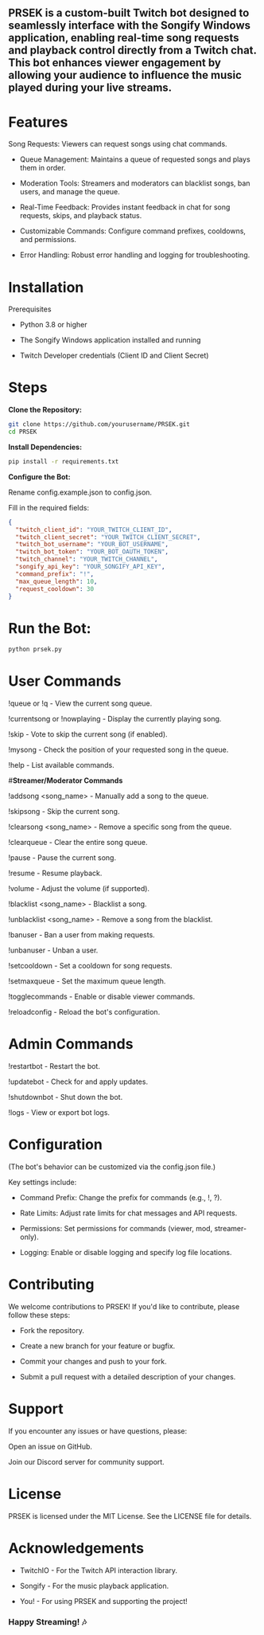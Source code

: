 ## **PRSEK is a custom-built Twitch bot designed to seamlessly interface with the Songify Windows application, enabling real-time song requests and playback control directly from a Twitch chat. This bot enhances viewer engagement by allowing your audience to influence the music played during your live streams.**

# **Features**
Song Requests: Viewers can request songs using chat commands.

- Queue Management: Maintains a queue of requested songs and plays them in order.

- Moderation Tools: Streamers and moderators can blacklist songs, ban users, and manage the queue.

- Real-Time Feedback: Provides instant feedback in chat for song requests, skips, and playback status.

- Customizable Commands: Configure command prefixes, cooldowns, and permissions.

- Error Handling: Robust error handling and logging for troubleshooting.

# **Installation**

Prerequisites

- Python 3.8 or higher

- The Songify Windows application installed and running

- Twitch Developer credentials (Client ID and Client Secret)

# **Steps**

**Clone the Repository:**

```bash
git clone https://github.com/yourusername/PRSEK.git
cd PRSEK
```

**Install Dependencies:**

```bash
pip install -r requirements.txt
```

**Configure the Bot:**

Rename config.example.json to config.json.

Fill in the required fields:

```json
{
  "twitch_client_id": "YOUR_TWITCH_CLIENT_ID",
  "twitch_client_secret": "YOUR_TWITCH_CLIENT_SECRET",
  "twitch_bot_username": "YOUR_BOT_USERNAME",
  "twitch_bot_token": "YOUR_BOT_OAUTH_TOKEN",
  "twitch_channel": "YOUR_TWITCH_CHANNEL",
  "songify_api_key": "YOUR_SONGIFY_API_KEY",
  "command_prefix": "!",
  "max_queue_length": 10,
  "request_cooldown": 30
}
```

# **Run the Bot:**

```bash
python prsek.py
```
# **User Commands**

!queue or !q - View the current song queue.

!currentsong or !nowplaying - Display the currently playing song.

!skip - Vote to skip the current song (if enabled).

!mysong - Check the position of your requested song in the queue.

!help - List available commands.

#**Streamer/Moderator Commands**

!addsong <song_name> - Manually add a song to the queue.

!skipsong - Skip the current song.

!clearsong <song_name> - Remove a specific song from the queue.

!clearqueue - Clear the entire song queue.

!pause - Pause the current song.

!resume - Resume playback.

!volume <level> - Adjust the volume (if supported).

!blacklist <song_name> - Blacklist a song.

!unblacklist <song_name> - Remove a song from the blacklist.

!banuser <username> - Ban a user from making requests.

!unbanuser <username> - Unban a user.

!setcooldown <seconds> - Set a cooldown for song requests.

!setmaxqueue <number> - Set the maximum queue length.

!togglecommands - Enable or disable viewer commands.

!reloadconfig - Reload the bot's configuration.

# **Admin Commands**

!restartbot - Restart the bot.

!updatebot - Check for and apply updates.

!shutdownbot - Shut down the bot.

!logs - View or export bot logs.

# **Configuration**

(The bot's behavior can be customized via the config.json file.) 

Key settings include:

- Command Prefix: Change the prefix for commands (e.g., !, ?).

- Rate Limits: Adjust rate limits for chat messages and API requests.

- Permissions: Set permissions for commands (viewer, mod, streamer-only).

- Logging: Enable or disable logging and specify log file locations.

# **Contributing**

We welcome contributions to PRSEK! If you'd like to contribute, please follow these steps:

- Fork the repository.

- Create a new branch for your feature or bugfix.

- Commit your changes and push to your fork.

- Submit a pull request with a detailed description of your changes.

# **Support**
If you encounter any issues or have questions, please:

Open an issue on GitHub.

Join our Discord server for community support.

# License
PRSEK is licensed under the MIT License. See the LICENSE file for details.

# Acknowledgements

- TwitchIO - For the Twitch API interaction library.

- Songify - For the music playback application.

- You! - For using PRSEK and supporting the project!

### Happy Streaming! 🎶
